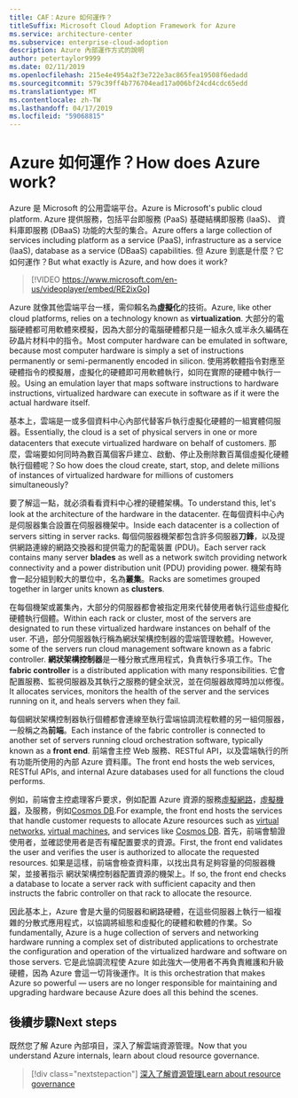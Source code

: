 ```yaml
---
title: CAF：Azure 如何運作？
titleSuffix: Microsoft Cloud Adoption Framework for Azure
ms.service: architecture-center
ms.subservice: enterprise-cloud-adoption
description: Azure 內部運作方式的說明
author: petertaylor9999
ms.date: 02/11/2019
ms.openlocfilehash: 215e4e4954a2f3e722e3ac865fea19508f6edadd
ms.sourcegitcommit: 579c39ff4b776704ead17a006bf24cd4cdc65edd
ms.translationtype: MT
ms.contentlocale: zh-TW
ms.lasthandoff: 04/17/2019
ms.locfileid: "59068815"
---
```

<!-- markdownlint-disable MD026 -->

# <a name="how-does-azure-work"></a><span data-ttu-id="7fd8f-103">Azure 如何運作？</span><span class="sxs-lookup"><span data-stu-id="7fd8f-103">How does Azure work?</span></span>

<span data-ttu-id="7fd8f-104">Azure 是 Microsoft 的公用雲端平台。</span><span class="sxs-lookup"><span data-stu-id="7fd8f-104">Azure is Microsoft's public cloud platform.</span></span> <span data-ttu-id="7fd8f-105">Azure 提供服務，包括平台即服務 (PaaS) 基礎結構即服務 (IaaS)、 資料庫即服務 (DBaaS) 功能的大型的集合。</span><span class="sxs-lookup"><span data-stu-id="7fd8f-105">Azure offers a large collection of services including platform as a service (PaaS), infrastructure as a service (IaaS), database as a service (DBaaS) capabilities.</span></span> <span data-ttu-id="7fd8f-106">但 Azure 到底是什麼？它如何運作？</span><span class="sxs-lookup"><span data-stu-id="7fd8f-106">But what exactly is Azure, and how does it work?</span></span>

<!-- markdownlint-disable MD034 -->

> [!VIDEO https://www.microsoft.com/en-us/videoplayer/embed/RE2ixGo]

<!-- markdownlint-enable MD034 -->

<span data-ttu-id="7fd8f-107">Azure 就像其他雲端平台一樣，需仰賴名為**虛擬化**的技術。</span><span class="sxs-lookup"><span data-stu-id="7fd8f-107">Azure, like other cloud platforms, relies on a technology known as **virtualization**.</span></span> <span data-ttu-id="7fd8f-108">大部分的電腦硬體都可用軟體來模擬，因為大部分的電腦硬體都只是一組永久或半永久編碼在矽晶片材料中的指令。</span><span class="sxs-lookup"><span data-stu-id="7fd8f-108">Most computer hardware can be emulated in software, because most computer hardware is simply a set of instructions permanently or semi-permanently encoded in silicon.</span></span> <span data-ttu-id="7fd8f-109">使用將軟體指令對應至硬體指令的模擬層，虛擬化的硬體即可用軟體執行，如同在實際的硬體中執行一般。</span><span class="sxs-lookup"><span data-stu-id="7fd8f-109">Using an emulation layer that maps software instructions to hardware instructions, virtualized hardware can execute in software as if it were the actual hardware itself.</span></span>

<span data-ttu-id="7fd8f-110">基本上，雲端是一或多個資料中心內部代替客戶執行虛擬化硬體的一組實體伺服器。</span><span class="sxs-lookup"><span data-stu-id="7fd8f-110">Essentially, the cloud is a set of physical servers in one or more datacenters that execute virtualized hardware on behalf of customers.</span></span> <span data-ttu-id="7fd8f-111">那麼，雲端要如何同時為數百萬個客戶建立、啟動、停止及刪除數百萬個虛擬化硬體執行個體呢？</span><span class="sxs-lookup"><span data-stu-id="7fd8f-111">So how does the cloud create, start, stop, and delete millions of instances of virtualized hardware for millions of customers simultaneously?</span></span>

<span data-ttu-id="7fd8f-112">要了解這一點，就必須看看資料中心裡的硬體架構。</span><span class="sxs-lookup"><span data-stu-id="7fd8f-112">To understand this, let's look at the architecture of the hardware in the datacenter.</span></span>  <span data-ttu-id="7fd8f-113">在每個資料中心內是伺服器集合設置在伺服器機架中。</span><span class="sxs-lookup"><span data-stu-id="7fd8f-113">Inside each datacenter is a collection of servers sitting in server racks.</span></span> <span data-ttu-id="7fd8f-114">每個伺服器機架都包含許多伺服器**刀鋒**，以及提供網路連線的網路交換器和提供電力的配電裝置 (PDU)。</span><span class="sxs-lookup"><span data-stu-id="7fd8f-114">Each server rack contains many server **blades** as well as a network switch providing network connectivity and a power distribution unit (PDU) providing power.</span></span> <span data-ttu-id="7fd8f-115">機架有時會一起分組到較大的單位中，名為**叢集**。</span><span class="sxs-lookup"><span data-stu-id="7fd8f-115">Racks are sometimes grouped together in larger units known as **clusters**.</span></span>

<span data-ttu-id="7fd8f-116">在每個機架或叢集內，大部分的伺服器都會被指定用來代替使用者執行這些虛擬化硬體執行個體。</span><span class="sxs-lookup"><span data-stu-id="7fd8f-116">Within each rack or cluster, most of the servers are designated to run these virtualized hardware instances on behalf of the user.</span></span> <span data-ttu-id="7fd8f-117">不過，部分伺服器執行稱為網狀架構控制器的雲端管理軟體。</span><span class="sxs-lookup"><span data-stu-id="7fd8f-117">However, some of the servers run cloud management software known as a fabric controller.</span></span> <span data-ttu-id="7fd8f-118">**網狀架構控制器**是一種分散式應用程式，負責執行多項工作。</span><span class="sxs-lookup"><span data-stu-id="7fd8f-118">The **fabric controller** is a distributed application with many responsibilities.</span></span> <span data-ttu-id="7fd8f-119">它會配置服務、監視伺服器及其執行之服務的健全狀況，並在伺服器故障時加以修復。</span><span class="sxs-lookup"><span data-stu-id="7fd8f-119">It allocates services, monitors the health of the server and the services running on it, and heals servers when they fail.</span></span>

<span data-ttu-id="7fd8f-120">每個網狀架構控制器執行個體都會連線至執行雲端協調流程軟體的另一組伺服器，一般稱之為**前端**。</span><span class="sxs-lookup"><span data-stu-id="7fd8f-120">Each instance of the fabric controller is connected to another set of servers running cloud orchestration software, typically known as a **front end**.</span></span> <span data-ttu-id="7fd8f-121">前端會主控 Web 服務、RESTful API，以及雲端執行的所有功能所使用的內部 Azure 資料庫。</span><span class="sxs-lookup"><span data-stu-id="7fd8f-121">The front end hosts the web services, RESTful APIs, and internal Azure databases used for all functions the cloud performs.</span></span>

<span data-ttu-id="7fd8f-122">例如，前端會主控處理客戶要求，例如配置 Azure 資源的服務[虛擬網路](/azure/virtual-network/virtual-networks-overview)，[虛擬機器](/azure/virtual-machines)，及服務，例如[Cosmos DB](/azure/cosmos-db/introduction).</span><span class="sxs-lookup"><span data-stu-id="7fd8f-122">For example, the front end hosts the services that handle customer requests to allocate Azure resources such as [virtual networks](/azure/virtual-network/virtual-networks-overview), [virtual machines](/azure/virtual-machines), and services like [Cosmos DB](/azure/cosmos-db/introduction).</span></span> <span data-ttu-id="7fd8f-123">首先，前端會驗證使用者，並確認使用者是否有權配置要求的資源。</span><span class="sxs-lookup"><span data-stu-id="7fd8f-123">First, the front end validates the user and verifies the user is authorized to allocate the requested resources.</span></span> <span data-ttu-id="7fd8f-124">如果是這樣，前端會檢查資料庫，以找出具有足夠容量的伺服器機架，並接著指示 網狀架構控制器配置資源的機架上。</span><span class="sxs-lookup"><span data-stu-id="7fd8f-124">If so, the front end checks a database to locate a server rack with sufficient capacity and then instructs the fabric controller on that rack to allocate the resource.</span></span>

<span data-ttu-id="7fd8f-125">因此基本上，Azure 會是大量的伺服器和網路硬體，在這些伺服器上執行一組複雜的分散式應用程式，以協調將組態和虛擬化的硬體和軟體的作業。</span><span class="sxs-lookup"><span data-stu-id="7fd8f-125">So fundamentally, Azure is a huge collection of servers and networking hardware running a complex set of distributed applications to orchestrate the configuration and operation of the virtualized hardware and software on those servers.</span></span> <span data-ttu-id="7fd8f-126">它是此協調流程使 Azure 如此強大&mdash;使用者不再負責維護和升級硬體，因為 Azure 會這一切背後運作。</span><span class="sxs-lookup"><span data-stu-id="7fd8f-126">It is this orchestration that makes Azure so powerful &mdash; users are no longer responsible for maintaining and upgrading hardware because Azure does all this behind the scenes.</span></span>

## <a name="next-steps"></a><span data-ttu-id="7fd8f-127">後續步驟</span><span class="sxs-lookup"><span data-stu-id="7fd8f-127">Next steps</span></span>

<span data-ttu-id="7fd8f-128">既然您了解 Azure 內部項目，深入了解雲端資源管理。</span><span class="sxs-lookup"><span data-stu-id="7fd8f-128">Now that you understand Azure internals, learn about cloud resource governance.</span></span>

> [!div class="nextstepaction"]
> [<span data-ttu-id="7fd8f-129">深入了解資源管理</span><span class="sxs-lookup"><span data-stu-id="7fd8f-129">Learn about resource governance</span></span>](what-is-governance.md)

<!-- Links -->

[docs-add-users-to-aad]: /azure/active-directory/add-users-azure-active-directory?toc=/azure/architecture/cloud-adoption-guide/toc.json
